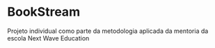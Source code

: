 # BookStream
Projeto individual como parte da metodologia aplicada da mentoria da escola Next Wave Education
